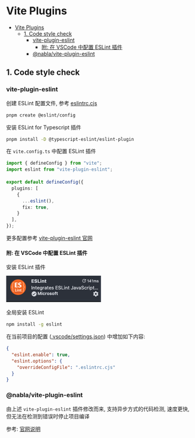 # Vite Plugins

- [Vite Plugins](#vite-plugins)
  - [1. Code style check](#1-code-style-check)
    - [vite-plugin-eslint](#vite-plugin-eslint)
      - [附: 在 VSCode 中配置 ESLint 插件](#附-在-vscode-中配置-eslint-插件)
    - [@nabla/vite-plugin-eslint](#nablavite-plugin-eslint)

## 1. Code style check

### vite-plugin-eslint

创建 ESLint 配置文件, 参考 [eslintrc.cjs](../.eslintrc.cjs)

```bash
pnpm create @eslint/config
```

安装 ESLint for Typescript 插件

```bash
pnpm install -D @typescript-eslint/eslint-plugin
```

在 `vite.config.ts` 中配置 ESLint 插件

```ts
import { defineConfig } from "vite";
import eslint from "vite-plugin-eslint";

export default defineConfig({
  plugins: [
    {
      ...eslint(),
      fix: true,
    }
  ],
});
```

更多配置参考 [vite-plugin-eslint 官网](https://github.com/gxmari007/vite-plugin-eslint)

#### 附: 在 VSCode 中配置 ESLint 插件

安装 ESLint 插件

![inline](./assets/eslint.png)

全局安装 ESLint

```bash
npm install -g eslint
```

在当前项目的配置 ([.vscode/settings.json](../.vscode/settings.json)) 中增加如下内容:

```json
{
  "eslint.enable": true,
  "eslint.options": {
    "overrideConfigFile": ".eslintrc.cjs"
  }
}
```

### @nabla/vite-plugin-eslint

由上述 `vite-plugin-eslint` 插件修改而来, 支持异步方式的代码检测, 速度更快, 但无法在检测到错误时停止项目编译

参考: [官网说明](https://github.com/nabla/vite-plugin-eslint)
